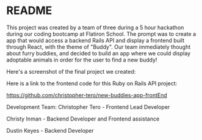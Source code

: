 # README

This project was created by a team of three during a 5 hour hackathon during our coding bootcamp at Flatiron School. The prompt was to create a app that would access a backend Rails API and display a frontend built through React, with the theme of "Buddy". Our team immediately thought about furry buddies, and decided to build an app where we could display adoptable animals in order for the user to find a new buddy!

Here's a screenshot of the final project we created:



Here is a link to the frontend code for this Ruby on Rails API project:

https://github.com/christopher-tero/new-buddies-app-frontEnd

Development Team:
Christopher Tero - Frontend Lead Developer

Christy Inman - Backend Developer and Frontend assistance

Dustin Keyes - Backend Developer
